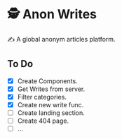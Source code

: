 # 🕵️ Anon Writes

✍️ A global anonym articles platform.

## To Do

- [x] Create Components.
- [x] Get Writes from server.
- [x] Filter categories.
- [x] Create new write func.
- [ ] Create landing section.
- [ ] Create 404 page.
- [ ] ...
